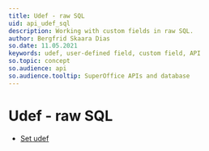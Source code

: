 ```yaml
---
title: Udef - raw SQL
uid: api_udef_sql
description: Working with custom fields in raw SQL.
author: Bergfrid Skaara Dias
so.date: 11.05.2021
keywords: udef, user-defined field, custom field, API
so.topic: concept
so.audience: api
so.audience.tooltip: SuperOffice APIs and database
---
```


# Udef - raw SQL

* [Set udef][1]

<!-- Referenced links -->
[1]: set-udef.md
